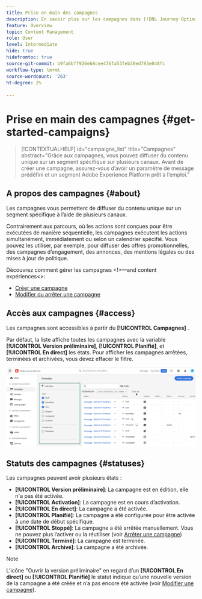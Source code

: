 ```yaml
---
title: Prise en main des campagnes
description: En savoir plus sur les campagnes dans [!DNL Journey Optimizer]
feature: Overview
topic: Content Management
role: User
level: Intermediate
hide: true
hidefromtoc: true
source-git-commit: b9fa6bff926eb8cee476fa53feb38ed783e048fc
workflow-type: tm+mt
source-wordcount: '263'
ht-degree: 2%

---
```



# Prise en main des campagnes {#get-started-campaigns}

>[!CONTEXTUALHELP]
>id="campaigns_list"
>title="Campagnes"
>abstract="Grâce aux campagnes, vous pouvez diffuser du contenu unique sur un segment spécifique sur plusieurs canaux. Avant de créer une campagne, assurez-vous d’avoir un paramètre de message prédéfini et un segment Adobe Experience Platform prêt à l’emploi."

## A propos des campagnes {#about}

Les campagnes vous permettent de diffuser du contenu unique sur un segment spécifique à l’aide de plusieurs canaux.

Contrairement aux parcours, où les actions sont conçues pour être exécutées de manière séquentielle, les campagnes exécutent les actions simultanément, immédiatement ou selon un calendrier spécifié. Vous pouvez les utiliser, par exemple, pour diffuser des offres promotionnelles, des campagnes d’engagement, des annonces, des mentions légales ou des mises à jour de politique.

<!--Additionally, campaigns' content experiment feature allows you to test multiple variables of a delivery on populations samples, in order to define which treatment has the biggest impact on the targeted population.-->

Découvrez comment gérer les campagnes &lt;!>—and content expériences&lt;>:
* [Créer une campagne](create-campaign.md)
* [Modifier ou arrêter une campagne](modify-stop-campaign.md)
<!--* [Create a content experiment](content-experiment.md)-->

## Accès aux campagnes {#access}

Les campagnes sont accessibles à partir du **[!UICONTROL Campagnes]** .

Par défaut, la liste affiche toutes les campagnes avec la variable **[!UICONTROL Version préliminaire]**, **[!UICONTROL Planifié]**, et **[!UICONTROL En direct]** les états. Pour afficher les campagnes arrêtées, terminées et archivées, vous devez effacer le filtre.

![](assets/create-campaign-list.png)

## Statuts des campagnes {#statuses}

Les campagnes peuvent avoir plusieurs états :

* **[!UICONTROL Version préliminaire]**: La campagne est en édition, elle n&#39;a pas été activée.
* **[!UICONTROL Activation]**: La campagne est en cours d’activation.
* **[!UICONTROL En direct]**: La campagne a été activée.
* **[!UICONTROL Planifié]**: La campagne a été configurée pour être activée à une date de début spécifique.
* **[!UICONTROL Stoppé]**: La campagne a été arrêtée manuellement. Vous ne pouvez plus l’activer ou la réutiliser (voir [Arrêter une campagne](modify-stop-campaign.md#stop))
* **[!UICONTROL Terminé]**: La campagne est terminée.
* **[!UICONTROL Archivé]**: La campagne a été archivée.

>[!NOTE]
>
>L’icône &quot;Ouvrir la version préliminaire&quot; en regard d’un **[!UICONTROL En direct]** ou **[!UICONTROL Planifié]** le statut indique qu’une nouvelle version de la campagne a été créée et n’a pas encore été activée (voir [Modifier une campagne](modify-stop-campaign.md#modify)).

